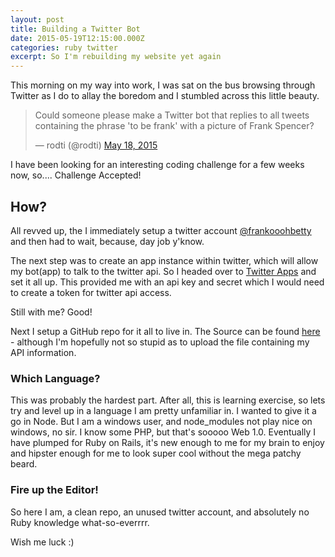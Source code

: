 ```yaml
---
layout: post
title: Building a Twitter Bot
date: 2015-05-19T12:15:00.000Z
categories: ruby twitter
excerpt: So I'm rebuilding my website yet again
---
```


This morning on my way into work, I was sat on the bus browsing through Twitter as I do to allay the boredom and I stumbled across this little beauty.

<blockquote class="twitter-tweet" data-partner="tweetdeck"><p lang="en" dir="ltr">Could someone please make a Twitter bot that replies to all tweets containing the phrase &#39;to be frank&#39; with a picture of Frank Spencer?</p>&mdash; rodti (@rodti) <a href="https://twitter.com/rodti/status/600427981933301760">May 18, 2015</a></blockquote>

I have been looking for an interesting coding challenge for a few weeks now, so.... Challenge Accepted!

## How?
All revved up, the I immediately setup a twitter account [@frankooohbetty](http://www.twitter.com/frankooohbetty) and then had to wait, because, day job y'know.

The next step was to create an app instance within twitter, which will allow my bot(app) to talk to the twitter api. So I headed over to [Twitter Apps](http://apps.twitter.com) and set it all up. This provided me with an api key and secret which I would need to create a token for twitter api access.

Still with me? Good!

Next I setup a GitHub repo for it all to live in. The Source can be found [here](http://www.github.com/davebeesley/ooohbetty) - although I'm hopefully not so stupid as to upload the file containing my API information.

### Which Language?
This was probably the hardest part. After all, this is learning exercise, so lets try and level up in a language I am pretty unfamiliar in.
I wanted to give it a go in Node. But I am a windows user, and node_modules not play nice on windows, no sir.
I know some PHP, but that's sooooo Web 1.0.
Eventually I have plumped for Ruby on Rails, it's new enough to me for my brain to enjoy and hipster enough for me to look super cool without the mega patchy beard.

### Fire up the Editor!
So here I am, a clean repo, an unused twitter account, and absolutely no Ruby knowledge what-so-everrrr.

Wish me luck :)